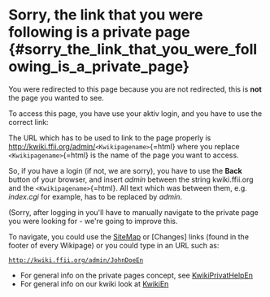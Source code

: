 # Sorry, the link that you were following is a private page {#sorry_the_link_that_you_were_following_is_a_private_page}

You were redirected to this page because you are not redirected, this is
**not** the page you wanted to see.

To access this page, you have use your aktiv login, and you have to use
the correct link:

The URL which has to be used to link to the page properly is
<http://kwiki.ffii.org/admin/>`<Kwikipagename>`{=html} where you replace
`<Kwikipagename>`{=html} is the name of the page you want to access.

So, if you have a login (if not, we are sorry), you have to use the
**Back** button of your browser, and insert *admin* between the string
kwiki.ffii.org and the `<Kwikipagename>`{=html}. All text which was
between them, e.g. *index.cgi* for example, has to be replaced by
*admin*.

(Sorry, after logging in you\'ll have to manually navigate to the
private page you were looking for - we\'re going to improve this.

To navigate, you could use the [SiteMap](SiteMap "wikilink") or
\[Changes\] links (found in the footer of every Wikipage) or you could
type in an URL such as:

[`http://kwiki.ffii.org/admin/JohnDoeEn`](http://kwiki.ffii.org/admin/JohnDoeEn)

-   For general info on the private pages concept, see
    [KwikiPrivatHelpEn](KwikiPrivatHelpEn "wikilink")
-   For general info on our kwiki look at [KwikiEn](KwikiEn "wikilink")
